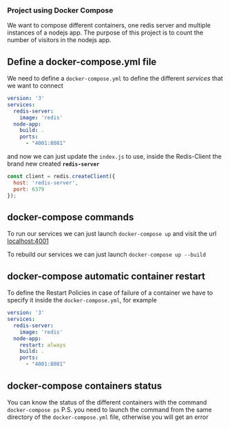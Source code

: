 ### Project using Docker Compose

We want to compose different containers, one redis server and multiple instances of a nodejs app. The purpose of this project is to count the number of visitors in the nodejs app.

## Define a docker-compose.yml file
We need to define a `docker-compose.yml` to define the different <i>services</i> that we want to connect
```yaml
version: '3'
services:
  redis-server:
    image: 'redis'
  node-app:
    build: .
    ports:
      - "4001:8081"
```

and now we can just update the `index.js` to use, inside the Redis-Client the brand new created <b>`redis-server`</b>

```javascript
const client = redis.createClient({
  host: 'redis-server',
  port: 6379
});
```

## docker-compose commands
To run our services we can just launch
`docker-compose up`
and visit the url
[localhost:4001](http://localhost:4001)

To rebuild our services we can just launch
`docker-compose up --build`

## docker-compose automatic container restart
To define the Restart Policies in case of failure of a container we have to specify it inside the `docker-compose.yml`, for example
```yaml
version: '3'
services:
  redis-server:
    image: 'redis'
  node-app:
    restart: always
    build: .
    ports:
      - "4001:8081"
```

## docker-compose containers status
You can know the status of the different containers with the command
`docker-compose ps`
P.S. you need to launch the command from the same directory of the `docker-compose.yml` file, otherwise you will get an error